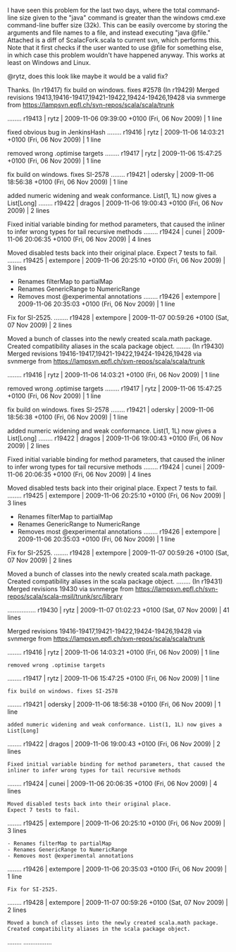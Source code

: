 I have seen this problem for the last two days, where the total command-line size given to the "java" command is greater than the windows cmd.exe command-line buffer size (32k).  This can be easily overcome by storing the arguments and file names to a file, and instead executing "java @file."  Attached is a diff of ScalacFork.scala to current svn, which performs this.  Note that it first checks if the user wanted to use @file for something else, in which case this problem wouldn't have happened anyway.  This works at least on Windows and Linux.

@rytz, does this look like maybe it would be a valid fix?

Thanks.
(In r19417) fix build on windows. fixes #2578
(In r19429) Merged revisions 19413,19416-19417,19421-19422,19424-19426,19428 via svnmerge from 
https://lampsvn.epfl.ch/svn-repos/scala/scala/trunk

........
  r19413 | rytz | 2009-11-06 09:39:00 +0100 (Fri, 06 Nov 2009) | 1 line
  
  fixed obvious bug in JenkinsHash
........
  r19416 | rytz | 2009-11-06 14:03:21 +0100 (Fri, 06 Nov 2009) | 1 line
  
  removed wrong .optimise targets
........
  r19417 | rytz | 2009-11-06 15:47:25 +0100 (Fri, 06 Nov 2009) | 1 line
  
  fix build on windows. fixes SI-2578
........
  r19421 | odersky | 2009-11-06 18:56:38 +0100 (Fri, 06 Nov 2009) | 1 line
  
  added numeric widening and weak conformance. List(1, 1L) now gives a List[Long]
........
  r19422 | dragos | 2009-11-06 19:00:43 +0100 (Fri, 06 Nov 2009) | 2 lines
  
  Fixed initial variable binding for method parameters, that caused the inliner to infer wrong types for tail recursive methods
........
  r19424 | cunei | 2009-11-06 20:06:35 +0100 (Fri, 06 Nov 2009) | 4 lines
  
  Moved disabled tests back into their original place.
  Expect 7 tests to fail.
........
  r19425 | extempore | 2009-11-06 20:25:10 +0100 (Fri, 06 Nov 2009) | 3 lines
  
  - Renames filterMap to partialMap
  - Renames GenericRange to NumericRange
  - Removes most @experimental annotations
........
  r19426 | extempore | 2009-11-06 20:35:03 +0100 (Fri, 06 Nov 2009) | 1 line
  
  Fix for SI-2525.
........
  r19428 | extempore | 2009-11-07 00:59:26 +0100 (Sat, 07 Nov 2009) | 2 lines
  
  Moved a bunch of classes into the newly created scala.math package.
  Created compatibility aliases in the scala package object.
........
(In r19430) Merged revisions 19416-19417,19421-19422,19424-19426,19428 via svnmerge from 
https://lampsvn.epfl.ch/svn-repos/scala/scala/trunk

........
  r19416 | rytz | 2009-11-06 14:03:21 +0100 (Fri, 06 Nov 2009) | 1 line
  
  removed wrong .optimise targets
........
  r19417 | rytz | 2009-11-06 15:47:25 +0100 (Fri, 06 Nov 2009) | 1 line
  
  fix build on windows. fixes SI-2578
........
  r19421 | odersky | 2009-11-06 18:56:38 +0100 (Fri, 06 Nov 2009) | 1 line
  
  added numeric widening and weak conformance. List(1, 1L) now gives a List[Long]
........
  r19422 | dragos | 2009-11-06 19:00:43 +0100 (Fri, 06 Nov 2009) | 2 lines
  
  Fixed initial variable binding for method parameters, that caused the inliner to infer wrong types for tail recursive methods
........
  r19424 | cunei | 2009-11-06 20:06:35 +0100 (Fri, 06 Nov 2009) | 4 lines
  
  Moved disabled tests back into their original place.
  Expect 7 tests to fail.
........
  r19425 | extempore | 2009-11-06 20:25:10 +0100 (Fri, 06 Nov 2009) | 3 lines
  
  - Renames filterMap to partialMap
  - Renames GenericRange to NumericRange
  - Removes most @experimental annotations
........
  r19426 | extempore | 2009-11-06 20:35:03 +0100 (Fri, 06 Nov 2009) | 1 line
  
  Fix for SI-2525.
........
  r19428 | extempore | 2009-11-07 00:59:26 +0100 (Sat, 07 Nov 2009) | 2 lines
  
  Moved a bunch of classes into the newly created scala.math package.
  Created compatibility aliases in the scala package object.
........
(In r19431) Merged revisions 19430 via svnmerge from 
https://lampsvn.epfl.ch/svn-repos/scala/scala-msil/trunk/src/library

................
  r19430 | rytz | 2009-11-07 01:02:23 +0100 (Sat, 07 Nov 2009) | 41 lines
  
  Merged revisions 19416-19417,19421-19422,19424-19426,19428 via svnmerge from 
  https://lampsvn.epfl.ch/svn-repos/scala/scala/trunk
  
  ........
    r19416 | rytz | 2009-11-06 14:03:21 +0100 (Fri, 06 Nov 2009) | 1 line
    
    removed wrong .optimise targets
  ........
    r19417 | rytz | 2009-11-06 15:47:25 +0100 (Fri, 06 Nov 2009) | 1 line
    
    fix build on windows. fixes SI-2578
  ........
    r19421 | odersky | 2009-11-06 18:56:38 +0100 (Fri, 06 Nov 2009) | 1 line
    
    added numeric widening and weak conformance. List(1, 1L) now gives a List[Long]
  ........
    r19422 | dragos | 2009-11-06 19:00:43 +0100 (Fri, 06 Nov 2009) | 2 lines
    
    Fixed initial variable binding for method parameters, that caused the inliner to infer wrong types for tail recursive methods
  ........
    r19424 | cunei | 2009-11-06 20:06:35 +0100 (Fri, 06 Nov 2009) | 4 lines
    
    Moved disabled tests back into their original place.
    Expect 7 tests to fail.
  ........
    r19425 | extempore | 2009-11-06 20:25:10 +0100 (Fri, 06 Nov 2009) | 3 lines
    
    - Renames filterMap to partialMap
    - Renames GenericRange to NumericRange
    - Removes most @experimental annotations
  ........
    r19426 | extempore | 2009-11-06 20:35:03 +0100 (Fri, 06 Nov 2009) | 1 line
    
    Fix for SI-2525.
  ........
    r19428 | extempore | 2009-11-07 00:59:26 +0100 (Sat, 07 Nov 2009) | 2 lines
    
    Moved a bunch of classes into the newly created scala.math package.
    Created compatibility aliases in the scala package object.
  ........
................
